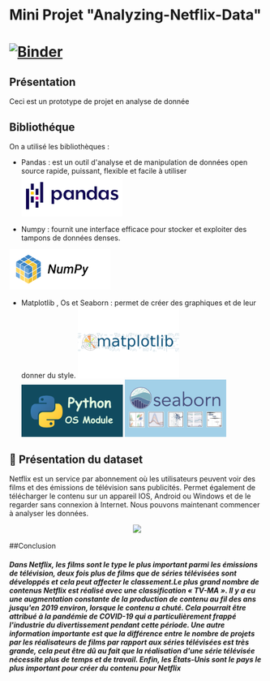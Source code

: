 <H1>Mini Projet "Analyzing-Netflix-Data"<H1>
 
[![Binder](https://mybinder.org/badge_logo.svg)](https://mybinder.org/v2/gh/YasmineGueddari/MiniProjet/main?filepath=Netflix.ipynb)

## Présentation 
Ceci est un prototype de projet en analyse de donnée
## Bibliothéque 
On a utilisé les bibliothèques :
* Pandas : est un outil d'analyse et de manipulation de données open source rapide, puissant, flexible et facile à utiliser
  <img src='img/pandas.png' width=200px> 

* Numpy : fournit une interface efficace pour stocker et exploiter des tampons de données denses.
<img src='img/numpy.png' width=200px> 

* Matplotlib , Os et Seaborn : permet de créer des graphiques et de leur donner du style.
 <img src='img/mat.png' width=200px><img src='img/os.png' width=200px> <img src='img/seo.jpg' width=200px>

## :file_folder: Présentation du dataset
    
  Netflix est un service par abonnement où les utilisateurs peuvent voir des films et des émissions de télévision sans publicités. Permet également de télécharger le contenu sur un appareil IOS, Android ou Windows et de le regarder sans connexion à Internet. Nous pouvons maintenant commencer à analyser les données.
<p align="center">
  <img src="https://media.giphy.com/media/UoRR2d1b8xs04A2bV8/giphy.gif"></h1>
</p>

##Conclusion
<h5>Dans Netflix, les films sont le type le plus important parmi les émissions de télévision, deux fois plus de films que de séries télévisées sont développés et cela peut affecter le classement.Le plus grand nombre de contenus Netflix est réalisé avec une classification « TV-MA ». Il y a eu une augmentation constante de la production de contenu au fil des ans jusqu'en 2019 environ, lorsque le contenu a chuté. Cela pourrait être attribué à la pandémie de COVID-19 qui a particulièrement frappé l'industrie du divertissement pendant cette période. Une autre information importante est que la différence entre le nombre de projets par les réalisateurs de films par rapport aux séries télévisées est très grande, cela peut être dû au fait que la réalisation d'une série télévisée nécessite plus de temps et de travail. Enfin, les États-Unis sont le pays le plus important pour créer du contenu pour Netflix<h5>

